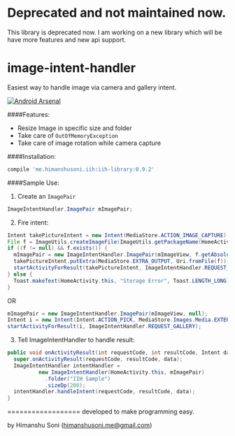 # Deprecated and not maintained now.
This library is deprecated now. I am working on a new library which will be have more features and new api support.   


# image-intent-handler
Easiest way to handle image via camera and gallery intent.

[![Android Arsenal](https://img.shields.io/badge/Android%20Arsenal-image--intent--handler-green.svg?style=flat)](https://android-arsenal.com/details/1/2154)

####Features:

- Resize Image in specific size and folder
- Take care of `OutOfMemoryException`
- Take care of image rotation while camera capture

####Installation:
``` groovy
compile 'me.himanshusoni.iih:iih-library:0.9.2'
```

####Sample Use:

1) Create an `ImagePair`
``` java
ImageIntentHandler.ImagePair mImagePair;
```

2) Fire intent:

``` java
Intent takePictureIntent = new Intent(MediaStore.ACTION_IMAGE_CAPTURE);
File f = ImageUtils.createImageFile(ImageUtils.getPackageName(HomeActivity.this));
if ((f != null) && f.exists()) {
  mImagePair = new ImageIntentHandler.ImagePair(mImageView, f.getAbsolutePath());
  takePictureIntent.putExtra(MediaStore.EXTRA_OUTPUT, Uri.fromFile(f));
  startActivityForResult(takePictureIntent, ImageIntentHandler.REQUEST_CAPTURE);
} else {
  Toast.makeText(HomeActivity.this, "Storage Error", Toast.LENGTH_LONG).show();
}
```
OR
``` java
mImagePair = new ImageIntentHandler.ImagePair(mImageView, null);
Intent i = new Intent(Intent.ACTION_PICK, MediaStore.Images.Media.EXTERNAL_CONTENT_URI);
startActivityForResult(i, ImageIntentHandler.REQUEST_GALLERY);
```

3) Tell ImageIntentHandler to handle result:
``` java
public void onActivityResult(int requestCode, int resultCode, Intent data) {
  super.onActivityResult(requestCode, resultCode, data);
  ImageIntentHandler intentHandler =
          new ImageIntentHandler(HomeActivity.this, mImagePair)
            .folder("IIH Sample")
            .sizeDp(200);
  intentHandler.handleIntent(requestCode, resultCode, data);
}
```

==================
developed to make programming easy. 

by Himanshu Soni (himanshusoni.me@gmail.com)
